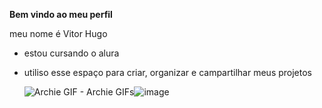 **Bem vindo ao meu perfil**

meu nome é Vitor Hugo

- estou cursando o alura
- utiliso esse espaço para criar, organizar e campartilhar meus projetos

  <img src="https://media1.tenor.com/m/BkZl67YmYLkAAAAC/archie.gif" alt="Archie GIF - Archie GIFs"/>![image](https://github.com/vitK4/vitorHugoo/assets/171607039/0f06c790-7c62-4482-857c-7c5224be9ad6)
